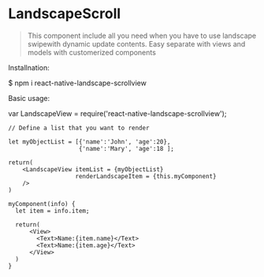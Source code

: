 # LandscapeScroll

>This component include all you need when you have to use landscape swipewith dynamic update contents.
Easy separate with views and models with customerized components

Installnation:

$ npm i react-native-landscape-scrollview

Basic usage:

var LandscapeView = require('react-native-landscape-scrollview');

    // Define a list that you want to render

    let myObjectList = [{'name':'John', 'age':20},
                        {'name':'Mary', 'age':18 ];
                    
    return(
        <LandscapeView itemList = {myObjectList}
                       renderLandscapeItem = {this.myComponent}
        />
    )

    myComponent(info) {
      let item = info.item;
    
      return(
          <View>
            <Text>Name:{item.name}</Text>
            <Text>Name:{item.age}</Text>
          </View>
      )
    }

